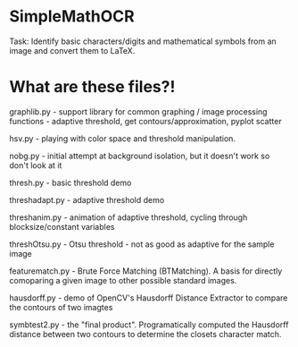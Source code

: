 # SimpleMathOCR
Task: Identify basic characters/digits and mathematical symbols from an image and convert them to LaTeX.

# What are these files?!
graphlib.py - support library for common graphing / image processing functions - adaptive threshold, get contours/approximation, pyplot scatter

hsv.py - playing with color space and threshold manipulation. 

nobg.py - initial attempt at background isolation, but it doesn't work so don't look at it

thresh.py - basic threshold demo

threshadapt.py - adaptive threshold demo

threshanim.py - animation of adaptive threshold, cycling through blocksize/constant variables

threshOtsu.py - Otsu threshold - not as good as adaptive for the sample image

featurematch.py - Brute Force Matching (BTMatching). A basis for directly comoparing a given image to other possible standard images.


hausdorff.py - demo of OpenCV's Hausdorff Distance Extractor to compare the contours of two imagtes

symbtest2.py - the "final product". Programatically computed the Hausdorff distance between two contours to determine the closets character match.
